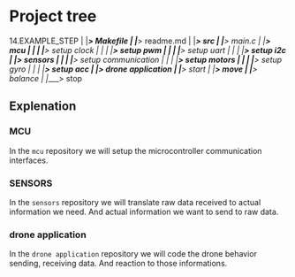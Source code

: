 # Project tree

14.EXAMPLE_STEP
|
|_____> Makefile
|
|_____> readme.md
|
|_____> src
        |
        |______> main.c
        |
        |______> mcu
        |       |
        |       |____> setup clock
        |       |
        |       |____> setup pwm
        |       |
        |       |____> setup uart
        |       |
        |       |____> setup i2c
        |
        |______> sensors
        |       |
        |       |____> setup communication
        |       |
        |       |____> setup motors
        |       |
        |       |____> setup gyro
        |       |
        |       |____> setup acc
        |
        |______> drone application
                |
                |____> start
                |
                |____> move
                |
                |____> balance
                |
                |____> stop

## Explenation
### MCU
In the `mcu` repository we will setup the microcontroller communication 
interfaces.

### SENSORS
In the `sensors` repository we will translate raw data received to actual 
information we need.
And actual information we want to send to raw data.

### drone application
In the `drone application` repository we will code the drone behavior sending, receiving data.
And reaction to those informations.

